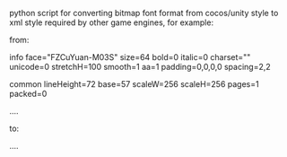 python script for converting bitmap font format from cocos/unity style to xml style required by other game engines, for example:

from:

info face="FZCuYuan-M03S" size=64 bold=0 italic=0 charset="" unicode=0 stretchH=100 smooth=1 aa=1 padding=0,0,0,0 spacing=2,2

common lineHeight=72 base=57 scaleW=256 scaleH=256 pages=1 packed=0

....

to:

<?xml version="1.0" encoding="utf-8"?>

<font>
....
